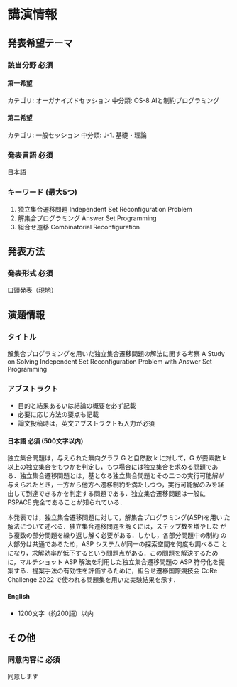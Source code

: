 # 講演情報

## 発表希望テーマ

### 該当分野 必須

#### 第一希望
カテゴリ: オーガナイズドセッション
中分類: OS-8 AIと制約プログラミング

#### 第二希望
カテゴリ: 一般セッション
中分類: J-1. 基礎・理論

### 発表言語 必須
日本語

### キーワード (最大5つ)
1. 独立集合遷移問題 Independent Set Reconfiguration Problem
2. 解集合プログラミング Answer Set Programming
3. 組合せ遷移 Combinatorial Reconfiguration

## 発表方法

### 発表形式 必須
口頭発表（現地）

## 演題情報

### タイトル
解集合プログラミングを用いた独立集合遷移問題の解法に関する考察
A Study on Solving Independent Set Reconfiguration Problem with Answer Set Programming

### アブストラクト
* 目的と結果あるいは結論の概要を必ず記載
* 必要に応じ方法の要点も記載
* 論文投稿時は，英文アブストラクトも入力が必須

#### 日本語 必須 (500文字以内)

独立集合問題は，与えられた無向グラフ G と自然数 k に対して，G が要素数
k 以上の独立集合をもつかを判定し，もつ場合には独立集合を求める問題であ
る．独立集合遷移問題とは，基となる独立集合問題とその二つの実行可能解が
与えられたとき，一方から他方へ遷移制約を満たしつつ，実行可能解のみを経
由して到達できるかを判定する問題である．独立集合遷移問題は一般に
PSPACE 完全であることが知られている．

本発表では，独立集合遷移問題に対して，解集合プログラミング(ASP)を用い
た解法について述べる．独立集合遷移問題を解くには，ステップ数を増やしな
がら複数の部分問題を繰り返し解く必要がある．しかし，各部分問題中の制約
の大部分は共通であるため，ASP システムが同一の探索空間を何度も調べるこ
とになり，求解効率が低下するという問題点がある．この問題を解決するため
に，マルチショット ASP 解法を利用した独立集合遷移問題の ASP 符号化を提
案する．提案手法の有効性を評価するために，組合せ遷移国際競技会 CoRe
Challenge 2022 で使われる問題集を用いた実験結果を示す．

#### English
* 1200文字（約200語）以内

## その他
### 同意内容に 必須
同意します
